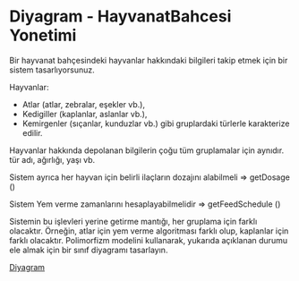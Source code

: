 # Diyagram - HayvanatBahcesi Yonetimi

Bir hayvanat bahçesindeki hayvanlar hakkındaki bilgileri takip etmek için bir sistem tasarlıyorsunuz.

 Hayvanlar:
- Atlar (atlar, zebralar, eşekler vb.),
- Kedigiller (kaplanlar, aslanlar vb.),
- Kemirgenler (sıçanlar, kunduzlar vb.) gibi gruplardaki türlerle karakterize edilir.
 
Hayvanlar hakkında depolanan bilgilerin çoğu tüm gruplamalar için aynıdır.
tür adı, ağırlığı, yaşı vb.


Sistem ayrıca her hayvan için belirli ilaçların dozajını alabilmeli => getDosage ()


Sistem Yem verme zamanlarını hesaplayabilmelidir => getFeedSchedule ()


Sistemin bu işlevleri yerine getirme mantığı, her gruplama için farklı olacaktır. Örneğin, atlar için yem verme algoritması farklı olup, kaplanlar için farklı       olacaktır.
Polimorfizm modelini kullanarak, yukarıda açıklanan durumu ele almak için bir sınıf diyagramı tasarlayın.

 [Diyagram](https://github.com/BerkaySancar/Diyagram-HayvanatBahcesiYonetimi/blob/main/HayvanatBahcesiYonetimi.png)
